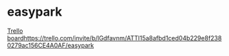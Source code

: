 # easypark

[Trello board](https://trello.com/invite/b/lGdfavnm/ATTI15a8afbd1ced04b229e8f2380279ac156CE4A0AF/easypark)https://trello.com/invite/b/lGdfavnm/ATTI15a8afbd1ced04b229e8f2380279ac156CE4A0AF/easypark
